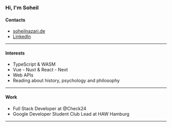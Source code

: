 ### Hi, I'm Soheil

#### Contacts

- [soheilnazari.de](https://soheilnazari.de)
- [LinkedIn](https://www.linkedin.com/in/soheiln/)

---

#### Interests

- TypeScript & WASM
- Vue - Nuxt & React - Next
- Web APIs
- Reading about history, psychology and philosophy

---

#### Work

- Full Stack Developer at @Check24
- Google Developer Student Club Lead at HAW Hamburg

---
